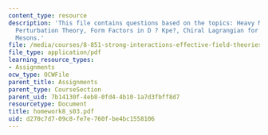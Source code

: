 ```yaml
---
content_type: resource
description: 'This file contains questions based on the topics: Heavy Meson Chiral
  Perturbation Theory, Form Factors in D ? Kpe?, Chiral Lagrangian for Heavy Vector
  Mesons.'
file: /media/courses/8-851-strong-interactions-effective-field-theories-of-qcd-spring-2006/d270c7d709c8fe7e760fbe4bc1558106_homework8_s03.pdf
file_type: application/pdf
learning_resource_types:
- Assignments
ocw_type: OCWFile
parent_title: Assignments
parent_type: CourseSection
parent_uid: 7b14130f-4eb8-0fd4-4b10-1a7d3fbff8d7
resourcetype: Document
title: homework8_s03.pdf
uid: d270c7d7-09c8-fe7e-760f-be4bc1558106
---
```

